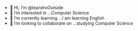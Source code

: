 - 👋 Hi, I’m @leandroOutside
- 👀 I’m interested in ...Computer Science
- 🌱 I’m currently learning ...I am learning English
- 💞️ I’m looking to collaborate on ...studying Computer Science

<!---
leandroOutside/leandroOutside is a ✨ special ✨ repository because its `README.md` (this file) appears on your GitHub profile.
You can click the Preview link to take a look at your changes.
--->
